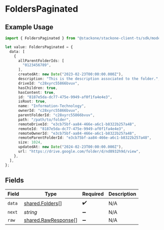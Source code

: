 # FoldersPaginated

## Example Usage

```typescript
import { FoldersPaginated } from "@stackone/stackone-client-ts/sdk/models/shared";

let value: FoldersPaginated = {
  data: [
    {
      allParentFolderIds: [
        "0123456789",
      ],
      createdAt: new Date("2023-02-23T00:00:00.000Z"),
      description: "This is the description associated to the folder.",
      driveId: "c28xyrc55866bvuv",
      hasChildren: true,
      hasContent: true,
      id: "8187e5da-dc77-475e-9949-af0f1fa4e4e3",
      isRoot: true,
      name: "Information-Technology",
      ownerId: "c28xyrc55866bvuv",
      parentFolderId: "c28xyrc55866bvuv",
      path: "/path/to/folder",
      remoteDriveId: "e3cb75bf-aa84-466e-a6c1-b8322b257a48",
      remoteId: "8187e5da-dc77-475e-9949-af0f1fa4e4e3",
      remoteOwnerId: "e3cb75bf-aa84-466e-a6c1-b8322b257a48",
      remoteParentFolderId: "e3cb75bf-aa84-466e-a6c1-b8322b257a48",
      size: 1024,
      updatedAt: new Date("2024-02-23T00:00:00.000Z"),
      url: "https://drive.google.com/folder/d/nd8932h9d/view",
    },
  ],
};
```

## Fields

| Field                                                             | Type                                                              | Required                                                          | Description                                                       |
| ----------------------------------------------------------------- | ----------------------------------------------------------------- | ----------------------------------------------------------------- | ----------------------------------------------------------------- |
| `data`                                                            | [shared.Folders](../../../sdk/models/shared/folders.md)[]         | :heavy_check_mark:                                                | N/A                                                               |
| `next`                                                            | *string*                                                          | :heavy_minus_sign:                                                | N/A                                                               |
| `raw`                                                             | [shared.RawResponse](../../../sdk/models/shared/rawresponse.md)[] | :heavy_minus_sign:                                                | N/A                                                               |